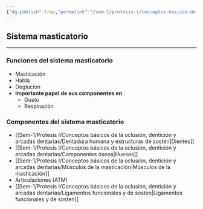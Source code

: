 ```yaml
---
{"dg-publish":true,"permalink":"/sem-1/protesis-i/conceptos-basicos-de-la-oclusion-denticion-y-arcadas-dentarias/oclusion-denticion-y-arcadas-dentarias/"}
---
```



## Sistema masticatorio
---
### Funciones del sistema masticatorio
- Masticación 
- Habla
- Deglución
- **Importante papel de sus componentes en** : 
	- Gusto 
	- Respiración

### Componentes del sistema masticatorio
- [[Sem-1/Protesis I/Conceptos básicos de la oclusión, dentición y arcadas dentarias/Dentadura humana y estructuras de sostén\|Dientes]]
- [[Sem-1/Protesis I/Conceptos básicos de la oclusión, dentición y arcadas dentarias/Componentes óseos\|Huesos]]
- [[Sem-1/Protesis I/Conceptos básicos de la oclusión, dentición y arcadas dentarias/Músculos de la masticación\|Músculos de la masticación]]
- Articulaciones (ATM)
- [[Sem-1/Protesis I/Conceptos básicos de la oclusión, dentición y arcadas dentarias/Ligamentos funcionales y de sosten\|Ligamentos funcionales y de sosten]]

